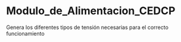 # Modulo_de_Alimentacion_CEDCP
Genera los diferentes tipos de tensión necesarias para el correcto funcionamiento 
